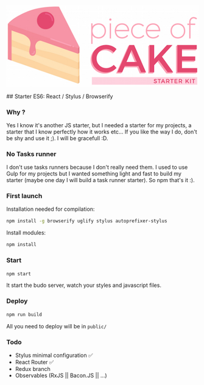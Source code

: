 <p align="center">
  <img src="https://github.com/ziiw/starter-es6-react/blob/master/public/assets/img/piece_of_cake-02.jpg" />
</p>
## Starter ES6: React / Stylus / Browserify

### Why ?
Yes I know it's another JS starter, but I needed a starter for my projects, a starter that I know perfectly how it works etc... If you like the way I do, don't be shy and use it ;). I will be gracefull :D.

### No Tasks runner
I don't use tasks runners because I don't really need them. I used to use Gulp for my projects but I wanted something light and fast to build my starter (maybe one day I will build a task runner starter). So npm that's it :).

### First launch
Installation needed for compilation:
``` sh
npm install -g browserify uglify stylus autoprefixer-stylus
```

Install modules:
``` sh
npm install
```

### Start
``` sh
npm start
```
It start the budo server, watch your styles and javascript files.

### Deploy
``` sh
npm run build
```
All you need to deploy will be in `public/`

### Todo
* Stylus minimal configuration :white_check_mark:
* React Router :white_check_mark:
* Redux branch 
* Observables (RxJS || Bacon.JS || ...)
